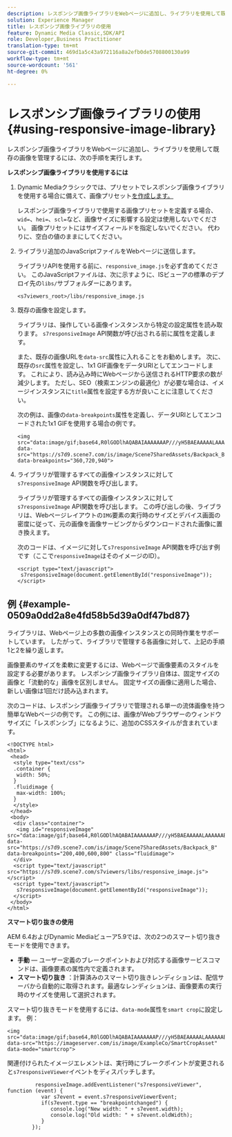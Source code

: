 ```yaml
---
description: レスポンシブ画像ライブラリをWebページに追加し、ライブラリを使用して既存の画像を管理するには、次の手順を実行します。
solution: Experience Manager
title: レスポンシブ画像ライブラリの使用
feature: Dynamic Media Classic,SDK/API
role: Developer,Business Practitioner
translation-type: tm+mt
source-git-commit: 469d1a5c43a972116a8a2efb0de5708800130a99
workflow-type: tm+mt
source-wordcount: '561'
ht-degree: 0%

---
```



# レスポンシブ画像ライブラリの使用{#using-responsive-image-library}

レスポンシブ画像ライブラリをWebページに追加し、ライブラリを使用して既存の画像を管理するには、次の手順を実行します。

**レスポンシブ画像ライブラリを使用するには**

1. Dynamic Mediaクラシックでは、プリセットでレスポンシブ画像ライブラリを使用する場合に備えて、画像プリセット[を作成します。](https://experienceleague.adobe.com/docs/dynamic-media-classic/using/image-sizing/setting-image-presets.html#image-sizing)

   レスポンシブ画像ライブラリで使用する画像プリセットを定義する場合、`wid=`、`hei=`、`scl=`など、画像サイズに影響する設定は使用しないでください。 画像プリセットにはサイズフィールドを指定しないでください。 代わりに、空白の値のままにしてください。
1. ライブラリ追加のJavaScriptファイルをWebページに送信します。

   ライブラリAPIを使用する前に、`responsive_image.js`を必ず含めてください。 このJavaScriptファイルは、次に示すように、ISビューアの標準のデプロイ先の`libs/`サブフォルダーにあります。

   `<s7viewers_root>/libs/responsive_image.js`
1. 既存の画像を設定します。

   ライブラリは、操作している画像インスタンスから特定の設定属性を読み取ります。 `s7responsiveImage` API関数が呼び出される前に属性を定義します。

   また、既存の画像URLを`data-src`属性に入れることをお勧めします。 次に、既存の`src`属性を設定し、1x1 GIF画像をデータURIとしてエンコードします。 これにより、読み込み時にWebページから送信されるHTTP要求の数が減少します。 ただし、SEO（検索エンジンの最適化）が必要な場合は、イメージインスタンスに`title`属性を設定する方が良いことに注意してください。

   次の例は、画像の`data-breakpoints`属性を定義し、データURIとしてエンコードされた1x1 GIFを使用する場合の例です。

   ```
   <img src="data:image/gif;base64,R0lGODlhAQABAIAAAAAAAP///yH5BAEAAAAALAAAAAABAAEAAAIBRAA7" data-src="https://s7d9.scene7.com/is/image/Scene7SharedAssets/Backpack_B" data-breakpoints="360,720,940">
   ```

1. ライブラリが管理するすべての画像インスタンスに対して`s7responsiveImage` API関数を呼び出します。

   ライブラリが管理するすべての画像インスタンスに対して`s7responsiveImage` API関数を呼び出します。 この呼び出しの後、ライブラリは、Webページレイアウトの`IMG`要素の実行時のサイズとデバイス画面の密度に従って、元の画像を画像サービングからダウンロードされた画像に置き換えます。

   次のコードは、イメージに対して`s7responsiveImage` API関数を呼び出す例です（ここで`responsiveImage`はそのイメージのID）。

   ```
   <script type="text/javascript"> 
    s7responsiveImage(document.getElementById("responsiveImage")); 
   </script>
   ```

## 例 {#example-0509a0dd2a8e4fd58b5d39a0df47bd87}

ライブラリは、Webページ上の多数の画像インスタンスとの同時作業をサポートしています。 したがって、ライブラリで管理する各画像に対して、上記の手順1と2を繰り返します。

画像要素のサイズを柔軟に変更するには、Webページで画像要素のスタイルを設定する必要があります。 レスポンシブ画像ライブラリ自体は、固定サイズの画像と「流動的な」画像を区別しません。 固定サイズの画像に適用した場合、新しい画像は1回だけ読み込まれます。

次のコードは、レスポンシブ画像ライブラリで管理される単一の流体画像を持つ簡単なWebページの例です。 この例には、画像がWebブラウザーのウィンドウサイズに「レスポンシブ」になるように、追加のCSSスタイルが含まれています。

```
<!DOCTYPE html> 
<html> 
 <head> 
  <style type="text/css"> 
  .container { 
   width: 50%; 
  } 
  .fluidimage { 
   max-width: 100%; 
  } 
  </style> 
 </head> 
 <body> 
  <div class="container"> 
   <img id="responsiveImage" src="data:image/gif;base64,R0lGODlhAQABAIAAAAAAAP///yH5BAEAAAAALAAAAAABAAEAAAIBRAA7" data-src="https://s7d9.scene7.com/is/image/Scene7SharedAssets/Backpack_B" data-breakpoints="200,400,600,800" class="fluidimage"> 
  </div> 
  <script type="text/javascript" src="https://s7d9.scene7.com/s7viewers/libs/responsive_image.js"></script> 
  <script type="text/javascript"> 
   s7responsiveImage(document.getElementById("responsiveImage")); 
  </script> 
 </body> 
</html>
```

**スマート切り抜きの使用**

AEM 6.4およびDynamic Mediaビューア5.9では、次の2つのスマート切り抜きモードを使用できます。

* **手動**  — ユーザー定義のブレークポイントおよび対応する画像サービスコマンドは、画像要素の属性内で定義されます。
* **スマート切り抜き** ：計算済みのスマート切り抜きレンディションは、配信サーバから自動的に取得されます。最適なレンディションは、画像要素の実行時のサイズを使用して選択されます。

スマート切り抜きモードを使用するには、`data-mode`属性を`smart crop`に設定します。 例：

```
<img 
src="data:image/gif;base64,R0lGODlhAQABAIAAAAAAAP///yH5BAEAAAAALAAAAAABAAEAAAIBRAA7" 
data-src="https://imageserver.com/is/image/ExampleCo/SmartCropAsset" 
data-mode="smartcrop">
```

関連付けられたイメージエレメントは、実行時にブレークポイントが変更されると`s7responsiveViewer`イベントをディスパッチします。

```
         responsiveImage.addEventListener("s7responsiveViewer", function (event) { 
           var s7event = event.s7responsiveViewerEvent; 
           if(s7event.type == "breakpointchanged") { 
              console.log("New width: " + s7event.width); 
              console.log("Old width: " + s7event.oldWidth); 
           } 
        });
```
